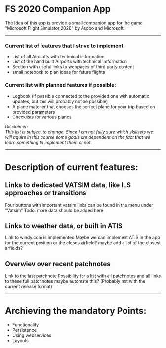 # FS 2020 Companion App

The Idea of this app is provide a small companion app for the game "Microsoft Flight Simulator 2020" by Asobo and Microsoft.

---

### Current list of features that I strive to implement:
<ul>
  <li>List of all Aircrafts with technical imformation</li>
  <li>List of the hand built Airports with technical imformation</li>
  <li>Section with useful links to webpages of third party content</li>
  <li>small notebook to plan ideas for future flights</li>
</ul>

### Current list with planned features if possible:
<ul>
  <li>Logbook (if possible connected to the provided one with automatic updates, but this will probably not be possible)</li>
  <li>A plane matcher that chooses the perfect plane for your trip based on provided parameters</li>
  <li>Checklists for various planes</li>
</ul>

*Disclaimer: <br>
This list is subject to change.
Since I am not fully sure which skillsets we will aquire in this course some goals are dependent on the fact that we learn something to implement them or not.*

---

# Description of current features:

## Links to dedicated VATSIM data, like ILS approaches or transitions

Four buttons with important vatsim links can be found in the menu under "Vatsim"
Todo: more data should be added here

## Links to weather data, or built in ATIS

Link to windy.com is implemented
Maybe we can implement ATIS in the app for the current position or the closes airfield?
maybe add a list of the closest arfields?

## Overwiev over recent patchnotes

Link to the last patchnote
Possibility for a list with all patchnotes and all links to these full patchnotes
maybe automate this? (Probably not with the current release format)



---

# Archieving the mandatory Points:
<ul>
  <li>Functionality</li>
  <li>Persistence</li>
  <li>Using webservices</li>
  <li>Layouts</li>
</ul>
